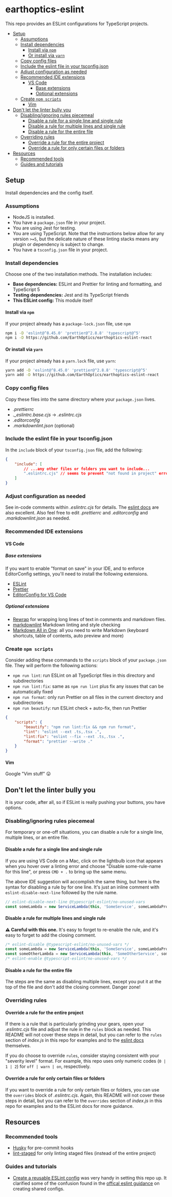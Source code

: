 # earthoptics-eslint

This repo provides an ESLint configurations for TypeScript projects.

- [Setup](#setup)
  - [Assumptions](#assumptions)
  - [Install dependencies](#install-dependencies)
    - [Install via `npm`](#install-via-npm)
    - [Or install via `yarn`](#or-install-via-yarn)
  - [Copy config files](#copy-config-files)
  - [Include the eslint file in your tsconfig.json](#include-the-eslint-file-in-your-tsconfigjson)
  - [Adjust configuration as needed](#adjust-configuration-as-needed)
  - [Recommended IDE extensions](#recommended-ide-extensions)
    - [VS Code](#vs-code)
      - [Base extensions](#base-extensions)
      - [Optional extensions](#optional-extensions)
  - [Create `npm scripts`](#create-npm-scripts)
    - [Vim](#vim)
- [Don't let the linter bully you](#dont-let-the-linter-bully-you)
  - [Disabling/ignoring rules piecemeal](#disablingignoring-rules-piecemeal)
    - [Disable a rule for a single line and single rule](#disable-a-rule-for-a-single-line-and-single-rule)
    - [Disable a rule for multiple lines and single rule](#disable-a-rule-for-multiple-lines-and-single-rule)
    - [Disable a rule for the entire file](#disable-a-rule-for-the-entire-file)
  - [Overriding rules](#overriding-rules)
    - [Override a rule for the entire project](#override-a-rule-for-the-entire-project)
    - [Override a rule for only certain files or folders](#override-a-rule-for-only-certain-files-or-folders)
- [Resources](#resources)
  - [Recommended tools](#recommended-tools)
  - [Guides and tutorials](#guides-and-tutorials)

## Setup

Install dependencies and the config itself.

### Assumptions

-   NodeJS is installed.
-   You have a `package.json` file in your project.
-   You are using Jest for testing.
-   You are using TypeScript. Note that the instructions below allow for any version `>=5`, but the
    delicate nature of these linting stacks means any plugin or dependency is subject to change.
-   You have a `tsconfig.json` file in your project.

### Install dependencies

Choose one of the two installation methods. The installation includes:

-   **Base dependencies:** ESLint and Prettier for linting and formatting, and TypeScript 5
-   **Testing dependencies:** Jest and its TypeScript friends
-   **This ESLint config:** This module itself

#### Install via `npm`

If your project already has a `package-lock.json` file, use `npm`

```sh
npm i -D 'eslint@^8.45.0' 'prettier@^2.8.8' 'typescript@^5'
npm i -D https://github.com/EarthOptics/earthoptics-eslint-react
```

#### Or install via `yarn`

If your project already has a `yarn.lock` file, use `yarn`:

```sh
yarn add -D 'eslint@^8.45.0' 'prettier@^2.8.8' 'typescript@^5'
yarn add -D https://github.com/EarthOptics/earthoptics-eslint-react
```

### Copy config files

Copy these files into the same directory where your `package.json` lives.

-   _.prettierrc_
-   _.\_eslintrc.base.cjs_ -> _.eslintrc.cjs_
-   _.editorconfig_
-   _.markdownlint.json_ (optional)

### Include the eslint file in your tsconfig.json

In the `include` block of your `tsconfig.json` file, add the following:

```json
{
    "include": [
        // ...any other files or folders you want to include...
        ".eslintrc.cjs" // seems to prevent "not found in project" errors
    ]
}
```

### Adjust configuration as needed

See in-code comments within _.eslintrc.cjs_ for details. The [eslint
docs](https://eslint.org/docs/latest/) are also excellent. Also feel free to edit _.prettierrc_ and
_.editorconfig_ and _.markdownlint.json_ as needed.

### Recommended IDE extensions

#### VS Code

##### Base extensions

If you want to enable "format on save" in your IDE, and to enforce EditorConfig settings, you'll
need to install the following extensions.

-   [ESLint](https://marketplace.visualstudio.com/items?itemName=dbaeumer.vscode-eslint)
-   [Prettier](https://marketplace.visualstudio.com/items?itemName=esbenp.prettier-vscode)
-   [EditorConfig for VS Code](https://marketplace.visualstudio.com/items?itemName=EditorConfig.EditorConfig)

##### Optional extensions

-   [Rewrap](https://marketplace.visualstudio.com/items?itemName=stkb.rewrap) for wrapping long lines
    of text in comments and markdown files.
-   [markdownlint](https://marketplace.visualstudio.com/items?itemName=DavidAnson.vscode-markdownlint)
    Markdown linting and style checking
-   [Markdown
    All in One](https://marketplace.visualstudio.com/items?itemName=yzhang.markdown-all-in-one): all
    you need to write Markdown (keyboard shortcuts, table of contents, auto preview and more)

### Create `npm scripts`

Consider adding these commands to the `scripts` block of your `package.json` file. They will perform
the following actions:

-   `npm run lint`: run ESLint on all TypeScript files in this directory and subdirectories
-   `npm run lint:fix`: same as `npm run lint` plus fix any issues that can be automatically fixed
-   `npm run format`: only run Prettier on all files in the current directory and subdirectories
-   `npm run beautify`: run ESLint check + auto-fix, then run Prettier

```json
{
    "scripts": {
        "beautify": "npm run lint:fix && npm run format",
        "lint": "eslint --ext .ts,.tsx .",
        "lint:fix": "eslint --fix --ext .ts,.tsx .",
        "format": "prettier --write ."
    }
}
```

#### Vim

Google "Vim stuff" 😛

## Don't let the linter bully you

It is _your_ code, after all, so if ESLint is really pushing your buttons, you have options.

### Disabling/ignoring rules piecemeal

For temporary or one-off situations, you can disable a rule for a single line, multiple lines, or an
entire file.

#### Disable a rule for a single line and single rule

If you are using VS Code on a Mac, click on the lightbulb icon that appears when you hover over a
linting error and choose "Disable some-rule-name for this line", or press `CMD + .` to bring up the
same menu.

The above IDE suggestion will accomplish the same thing, but here is the syntax for disabling a rule
by for one line. It's just an inline comment with `eslint-disable-next-line` followed by the rule
name.

```ts
// eslint-disable-next-line @typescript-eslint/no-unused-vars
const someLambda = new ServiceLambda(this, 'SomeService', someLambdaProps)
```

#### Disable a rule for multiple lines and single rule

**⚠️ Careful with this one.** It's easy to forget to re-enable the rule, and it's easy to forget to
add the closing comment.

```ts
/* eslint-disable @typescript-eslint/no-unused-vars */
const someLambda = new ServiceLambda(this, 'SomeService', someLambdaProps)
const someOtherLambda = new ServiceLambda(this, 'SomeOtherService', someOtherLambdaProps)
/* eslint-enable @typescript-eslint/no-unused-vars */
```

#### Disable a rule for the entire file

The steps are the same as disabling multiple lines, except you put it at the top of the file and
don't add the closing comment. Danger zone!

### Overriding rules

#### Override a rule for the entire project

If there is a rule that is particularly grinding your gears, open your _.eslintrc.cjs_ file and
adjust the rule in the `rules` block as needed. This README will not cover these steps in detail,
but you can refer to the `rules` section of _index.js_ in this repo for examples and to the [eslint
docs](https://eslint.org/docs/latest/) themselves.

If you do choose to override `rules`, consider staying consistent with your "severity level" format.
For example, this repo uses only numeric codes (`0 | 1 | 2`) for `off | warn | on`, respectively.

#### Override a rule for only certain files or folders

If you want to override a rule for only certain files or folders, you can use the `overrides` block
of _.eslintrc.cjs_. Again, this README will not cover these steps in detail, but you can refer to
the `overrides` section of _index.js_ in this repo for examples and to the ESLint docs for more
guidance.

## Resources

### Recommended tools

-   [Husky](https://typicode.github.io/husky/) for pre-commit hooks
-   [lint-staged](https://github.com/okonet/lint-staged) for only linting staged files (instead of the
    entire project)

### Guides and tutorials

-   [Create a reusable ESLint config](https://codinglicks.com/blog/create-a-reusable-eslint-config/)
    was very handy in setting this repo up. It clarified some of the confusion found in the [offical
    eslint guidance](https://eslint.org/docs/latest/extend/shareable-configs) on creating shared
    configs.
